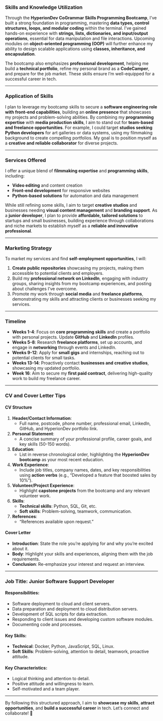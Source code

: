 ### **Skills and Knowledge Utilization**

Through the **HyperionDev CoGrammar Skills Programming Bootcamp**, I’ve built a strong foundation in programming, mastering **data types, control structures, loops, and modular coding** within the terminal. I’ve gained hands-on experience with **strings, lists, dictionaries, and input/output operations**, essential for data manipulation and file interactions. Upcoming modules on **object-oriented programming (OOP)** will further enhance my ability to design scalable applications using **classes, inheritance, and encapsulation**.

The bootcamp also emphasizes **professional development**, helping me build a **technical portfolio**, refine my personal brand as a **CodeCamper**, and prepare for the job market. These skills ensure I’m well-equipped for a successful career in tech.

---

### **Application of Skills**

I plan to leverage my bootcamp skills to secure a **software engineering role with front-end capabilities**, building an **online presence** that showcases my projects and problem-solving abilities. By combining my **programming expertise** with **media production skills**, I aim to stand out for **team-based and freelance opportunities**. For example, I could target **studios seeking Python developers** for art galleries or data systems, using my filmmaking background to create compelling portfolios. My goal is to position myself as a **creative and reliable collaborator** for diverse projects.

---

### **Services Offered**

I offer a unique blend of **filmmaking expertise** and **programming skills**, including:
- **Video editing** and content creation
- **Front-end development** for responsive websites
- **Python-based solutions** for automation and data management

While still refining some skills, I aim to target **creative studios** and businesses needing **visual content management** and **branding support**. As a **junior developer**, I plan to provide **affordable, tailored solutions** to startups and small businesses, building experience through collaborations and niche markets to establish myself as a **reliable and innovative professional**.

---

### **Marketing Strategy**

To market my services and find **self-employment opportunities**, I will:
1. **Create public repositories** showcasing my projects, making them accessible to potential clients and employers.
2. Build my **professional network on LinkedIn**, engaging with industry groups, sharing insights from my bootcamp experiences, and posting about challenges I’ve overcome.
3. Promote my work through **social media** and **freelance platforms**, demonstrating my skills and attracting clients or businesses seeking my services.

---

### **Timeline**

- **Weeks 1-4**: Focus on **core programming skills** and create a portfolio with personal projects. Update **GitHub** and **LinkedIn** profiles.
- **Weeks 5-8**: Research **freelance platforms**, set up accounts, and engage in **networking** through events and LinkedIn.
- **Weeks 9-12**: Apply for **small gigs** and internships, reaching out to potential clients for small tasks.
- **Weeks 13-14**: Proactively contact **businesses and creative studios**, showcasing my updated portfolio.
- **Week 16**: Aim to secure my **first paid contract**, delivering high-quality work to build my freelance career.

---

### **CV and Cover Letter Tips**

#### **CV Structure**
1. **Header/Contact Information**:
   - Full name, postcode, phone number, professional email, LinkedIn, GitHub, and HyperionDev portfolio link.
2. **Personal Statement**:
   - A concise summary of your professional profile, career goals, and key skills (50-150 words).
3. **Education**:
   - List in reverse chronological order, highlighting the **HyperionDev bootcamp** as your most recent education.
4. **Work Experience**:
   - Include job titles, company names, dates, and key responsibilities using **action verbs** (e.g., “Developed a feature that boosted sales by 10%”).
5. **Volunteer/Project Experience**:
   - Highlight **capstone projects** from the bootcamp and any relevant volunteer work.
6. **Skills**:
   - **Technical skills**: Python, SQL, Git, etc.
   - **Soft skills**: Problem-solving, teamwork, communication.
7. **References**:
   - “References available upon request.”

#### **Cover Letter**
- **Introduction**: State the role you’re applying for and why you’re excited about it.
- **Body**: Highlight your skills and experiences, aligning them with the job requirements.
- **Conclusion**: Re-emphasize your interest and request an interview.

---

### **Job Title: Junior Software Support Developer**

#### **Responsibilities**:
- Software deployment to cloud and client servers.
- Data preparation and deployment to cloud distribution servers.
- Development of SQL scripts for data extraction.
- Responding to client issues and developing custom software modules.
- Documenting code and processes.

#### **Key Skills**:
- **Technical**: Docker, Python, JavaScript, SQL, Linux.
- **Soft Skills**: Problem-solving, attention to detail, teamwork, proactive attitude.

#### **Key Characteristics**:
- Logical thinking and attention to detail.
- Positive attitude and willingness to learn.
- Self-motivated and a team player.

---

By following this structured approach, I aim to **showcase my skills**, **attract opportunities**, and **build a successful career** in tech. Let’s connect and collaborate! 🚀
